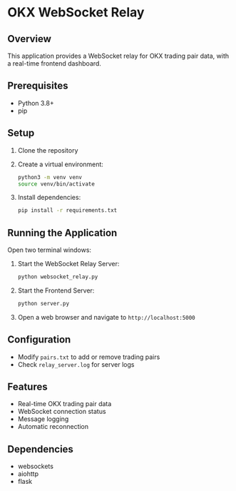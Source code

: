 # OKX WebSocket Relay

## Overview
This application provides a WebSocket relay for OKX trading pair data, with a real-time frontend dashboard.

## Prerequisites
- Python 3.8+
- pip

## Setup
1. Clone the repository
2. Create a virtual environment:
   ```bash
   python3 -m venv venv
   source venv/bin/activate
   ```

3. Install dependencies:
   ```bash
   pip install -r requirements.txt
   ```

## Running the Application
Open two terminal windows:

1. Start the WebSocket Relay Server:
   ```bash
   python websocket_relay.py
   ```

2. Start the Frontend Server:
   ```bash
   python server.py
   ```

3. Open a web browser and navigate to `http://localhost:5000`

## Configuration
- Modify `pairs.txt` to add or remove trading pairs
- Check `relay_server.log` for server logs

## Features
- Real-time OKX trading pair data
- WebSocket connection status
- Message logging
- Automatic reconnection

## Dependencies
- websockets
- aiohttp
- flask
